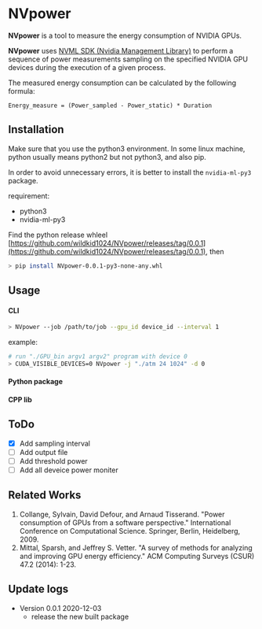 # NVpower 

**NVpower** is a tool to measure the  energy consumption of NVIDIA GPUs.

**NVpower** uses [NVML SDK (Nvidia Management Library)](https://developer.nvidia.com/nvidia-management-library-nvml) to perform a sequence of power measurements sampling on the specified NVIDIA GPU devices during the execution of a given process.  

The measured energy consumption can be calculated by the following formula:

```
Energy_measure = (Power_sampled - Power_static) * Duration 
```

## Installation

Make sure that you use the python3 environment. In some linux machine, python usually means python2 but not python3, and also pip.

In order to avoid unnecessary errors, it is better to install the ```nvidia-ml-py3``` package.

requirement:
- python3
- nvidia-ml-py3

Find the python release whleel [https://github.com/wildkid1024/NVpower/releases/tag/0.0.1](https://github.com/wildkid1024/NVpower/releases/tag/0.0.1), then 

```bash
> pip install NVpower-0.0.1-py3-none-any.whl
``` 

## Usage

#### CLI

```bash
> NVpower --job /path/to/job --gpu_id device_id --interval 1
```
example:

```bash
# run "./GPU_bin argv1 argv2" program with device 0 
> CUDA_VISIBLE_DEVICES=0 NVpower -j "./atm 24 1024" -d 0
```

#### Python package

#### CPP lib

## ToDo

- [x] Add sampling interval
- [ ] Add output file
- [ ] Add threshold power
- [ ] Add all deveice power moniter

## Related Works

1. Collange, Sylvain, David Defour, and Arnaud Tisserand. "Power consumption of GPUs from a software perspective." International Conference on Computational Science. Springer, Berlin, Heidelberg, 2009. 
2. Mittal, Sparsh, and Jeffrey S. Vetter. "A survey of methods for analyzing and improving GPU energy efficiency." ACM Computing Surveys (CSUR) 47.2 (2014): 1-23.

## Update logs

- Version 0.0.1 2020-12-03
  - release the new built package


